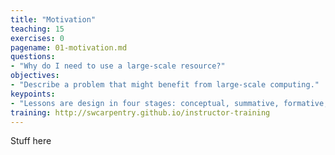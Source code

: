 ```yaml
---
title: "Motivation"
teaching: 15
exercises: 0
pagename: 01-motivation.md
questions:
- "Why do I need to use a large-scale resource?"
objectives:
- "Describe a problem that might benefit from large-scale computing."
keypoints:
- "Lessons are design in four stages: conceptual, summative, formative, and connective."
training: http://swcarpentry.github.io/instructor-training
---
```

Stuff here

